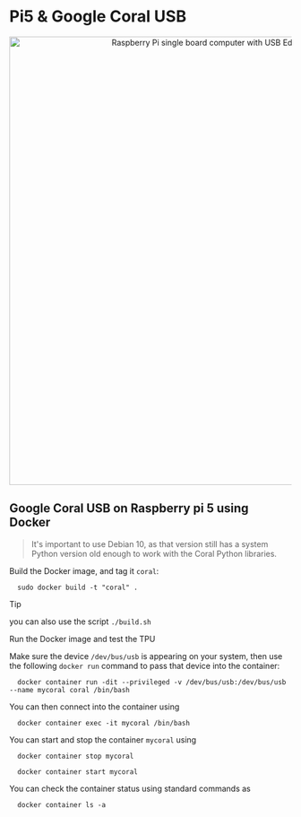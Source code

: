# Pi5 & Google Coral USB

<p align="center">
  <img width="800" src="https://images.ctfassets.net/2lpsze4g694w/5XK2dV0w55U0TefijPli1H/bf0d119d77faef9a5d2cc0dad2aa4b42/Edge-TPU-USB-Accelerator-and-Pi.jpg?w=800" alt="Raspberry Pi single board computer with USB Edge TPU accelerator">
</p>

## Google Coral USB on Raspberry pi 5 using Docker

> It's important to use Debian 10, as that version still has a system Python version old enough to work with the Coral Python libraries.

Build the Docker image, and tag it `coral`:
```
  sudo docker build -t "coral" .
```
>[!TIP]
> you can also use the script `./build.sh`

Run the Docker image and test the TPU

Make sure the device `/dev/bus/usb` is appearing on your system, then use the following `docker run` command to pass that device into the container:
```
  docker container run -dit --privileged -v /dev/bus/usb:/dev/bus/usb --name mycoral coral /bin/bash
```

You can then connect into the container using
```
  docker container exec -it mycoral /bin/bash
```
You can start and stop the container `mycoral` using
```
  docker container stop mycoral
``` 

```
  docker container start mycoral
```

You can check the container status using standard commands as
```
  docker container ls -a
```
